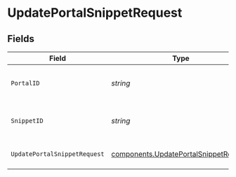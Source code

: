 # UpdatePortalSnippetRequest


## Fields

| Field                                                                                          | Type                                                                                           | Required                                                                                       | Description                                                                                    | Example                                                                                        |
| ---------------------------------------------------------------------------------------------- | ---------------------------------------------------------------------------------------------- | ---------------------------------------------------------------------------------------------- | ---------------------------------------------------------------------------------------------- | ---------------------------------------------------------------------------------------------- |
| `PortalID`                                                                                     | *string*                                                                                       | :heavy_check_mark:                                                                             | ID of the portal.                                                                              | f32d905a-ed33-46a3-a093-d8f536af9a8a                                                           |
| `SnippetID`                                                                                    | *string*                                                                                       | :heavy_check_mark:                                                                             | ID of the snippet.                                                                             | ebbac5b0-ac89-45c3-9d2e-c4542c657e79                                                           |
| `UpdatePortalSnippetRequest`                                                                   | [components.UpdatePortalSnippetRequest](../../models/components/updateportalsnippetrequest.md) | :heavy_check_mark:                                                                             | Update a snippet in a portal.                                                                  |                                                                                                |